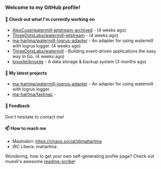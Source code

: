 ### Welcome to my GitHub profile!

#### 🔭 Check out what I'm currently working on

- [AlexCuse/watermill-jetstream-archived](https://github.com/AlexCuse/watermill-jetstream-archived) -  (4 weeks ago)
- [ThreeDotsLabs/watermill-jetstream](https://github.com/ThreeDotsLabs/watermill-jetstream) -  (4 weeks ago)
- [ma-hartma/watermill-logrus-adapter](https://github.com/ma-hartma/watermill-logrus-adapter) - An adapter for using watermill with logrus logger. (4 weeks ago)
- [ThreeDotsLabs/watermill](https://github.com/ThreeDotsLabs/watermill) - Building event-driven applications the easy way in Go. (4 weeks ago)
- [knoxite/knoxite](https://github.com/knoxite/knoxite) - A data storage &amp; backup system (3 months ago)

#### 🌱 My latest projects

- [ma-hartma/watermill-logrus-adapter](https://github.com/ma-hartma/watermill-logrus-adapter) - An adapter for using watermill with logrus logger.
- [ma-hartma/fastmac](https://github.com/ma-hartma/fastmac) - 

#### 💬 Feedback

Don't hesitate to contact me!

#### 📫 How to reach me

- Mastodon: https://chaos.social/@mahartma
- IRC Libera: mahartma

Wondering, how to get your own self-generating profile page? 
Check out muesli's awesome [readme-scribe](https://github.com/muesli/readme-scribe)!

